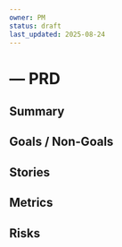 ```yaml
---
owner: PM
status: draft
last_updated: 2025-08-24
---
```

# <Feature> — PRD
## Summary
## Goals / Non-Goals
## Stories
## Metrics
## Risks
